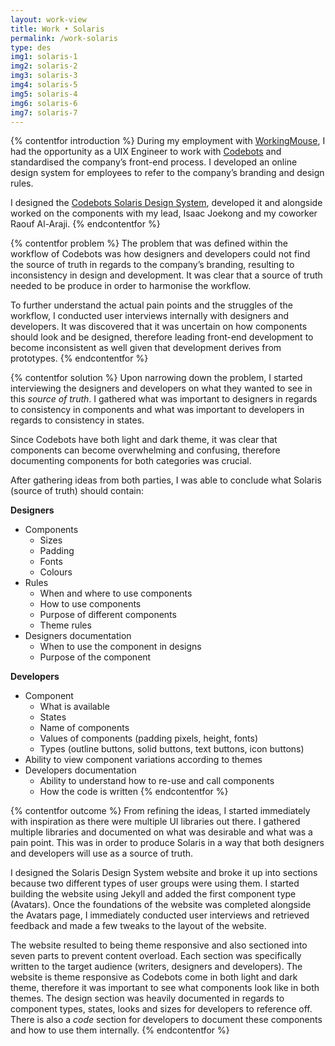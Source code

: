 ```yaml
---
layout: work-view
title: Work • Solaris
permalink: /work-solaris
type: des
img1: solaris-1
img2: solaris-2
img3: solaris-3
img4: solaris-5
img5: solaris-4
img6: solaris-6
img7: solaris-7
---
```


{% contentfor introduction %}
During my employment with <a href="/workingmouse" target="_blank">WorkingMouse</a>, I had the opportunity as a UIX Engineer to work with <a href="/codebotsmarketing">Codebots</a>  and standardised the company’s front-end process. I developed an online design system for employees to refer to the company’s branding and design rules.

I designed the <a href="/codebotssolaris">Codebots Solaris Design System</a>, developed it and alongside worked on the components with my lead, Isaac Joekong and my coworker Raouf Al-Araji.
{% endcontentfor %}


{% contentfor problem %}
The problem that was defined within the workflow of Codebots was how designers and developers could not find the source of truth in regards to the company’s branding, resulting to inconsistency in design and development. It was clear that a source of truth needed to be produce in order to harmonise the workflow. 

To further understand the actual pain points and the struggles of the workflow, I conducted user interviews internally with designers and developers. It was discovered that it was uncertain on how components should look and be designed, therefore leading front-end development to become inconsistent as well given that development derives from prototypes. 
{% endcontentfor %}


{% contentfor solution %}
Upon narrowing down the problem, I started interviewing the designers and developers on what they wanted to see in this *source of truth*. I gathered what was important to designers in regards to consistency in components and what was important to developers in regards to consistency in states. 

Since Codebots have both light and dark theme, it was clear that components can become overwhelming and confusing, therefore documenting components for both categories was crucial. 

After gathering ideas from both parties, I was able to conclude what Solaris (source of truth) should contain:

**Designers**
* Components
    * Sizes
    * Padding
    * Fonts
    * Colours
* Rules
    * When and where to use components
    * How to use components
    * Purpose of different components
    * Theme rules
* Designers documentation
    * When to use the component in designs
    * Purpose of the component

**Developers**
* Component
    * What is available
    * States
    * Name of components
    * Values of components (padding pixels, height, fonts)
    * Types (outline buttons, solid buttons, text buttons, icon buttons)
* Ability to view component variations according to themes
* Developers documentation 
    * Ability to understand how to re-use and call components
    * How the code is written
{% endcontentfor %}


{% contentfor outcome %}
From refining the ideas, I started immediately with inspiration as there were multiple UI libraries out there. I gathered multiple libraries and documented on what was desirable and what was a pain point. This was in order to produce Solaris in a way that both designers and developers will use as a source of truth. 

I designed the Solaris Design System website and broke it up into sections because two different types of user groups were using them. I started building the website using Jekyll and added the first component type (Avatars). Once the foundations of the website was completed alongside the Avatars page, I immediately conducted user interviews and retrieved feedback and made a few tweaks to the layout of the website. 

The website resulted to being theme responsive and also sectioned into seven parts to prevent content overload. Each section was specifically written to the target audience (writers, designers and developers). The website is theme responsive as Codebots come in both light and dark theme, therefore it was important to see what components look like in both themes. The design section was heavily documented in regards to component types, states, looks and sizes for developers to reference off. There is also a *code* section for developers to document these components and how to use them internally. 
{% endcontentfor %}